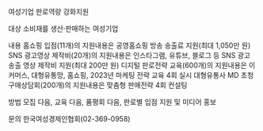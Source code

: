여성기업 판로역량 강화지원

대상
 소비재를 생산·판매하는 여성기업

내용
 홈쇼핑 입점(11개)의 지원내용은 공영홈쇼핑 방송 송출료 지원(최대 1,050만 원)
 SNS 광고영상 제작비(20개)의 지원내용은 인스타그램, 유튜브, 블로그 등 SNS 광고 송출 영상 제작비 지원(최대 200만 원)
 디지털 판로전략 교육(600개)의 지원내용은 이커머스, 대형유통망, 홈쇼핑, 2023년 마케팅 전략 교육 4회 실시
 대형유통사 MD 초청 구매상담회(200개)의 지원내용은 맞춤형 판매전략 4회 컨설팅

방법 
 모집 다음, 교육 다음, 품평회 다음, 판로별 입점 지원 및 미디어 홍보

문의
 한국여성경제인협회(02-369-0958)
